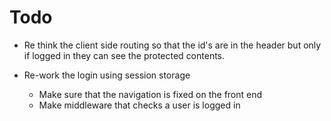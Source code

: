 # Todo

<!-- - Sort out the node js server file structure // clean the code up  -->

- Re think the client side routing so that the id's are in the header but only if logged in they can see the protected contents.

- Re-work the login using session storage
    - Make sure that the navigation is fixed on the front end
    - Make middleware that checks a user is logged in
